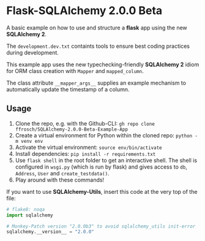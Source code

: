 # Flask-SQLAlchemy 2.0.0 Beta

A basic example on how to use and structure a **flask** app using the new **SQLAlchemy 2**.

The `development.dev.txt` containts tools to ensure best coding practices during development.

This example app uses the new typechecking-friendly **SQLAlchemy 2** idiom for ORM class creation with `Mapper` and `mapped_column`.

The class attribute `__mapper_args__` supplies an example mechanism to automatically update the timestamp of a column.

## Usage

1. Clone the repo, e.g. with the Github-CLI: `gh repo clone ffrosch/SQLAlchemy-2.0.0-Beta-Example-App`
1. Create a virtual environment for Python within the cloned repo: `python -m venv env`
1. Activate the virtual environment: `source env/bin/activate`
1. Install dependencies: `pip install -r requirements.txt`
1. Use `flask shell` in the root folder to get an interactive shell.
   The shell is configured in `wsgi.py` (which is run by flask) and gives access to `db`, `Address`, `User` and `create_testdata()`.
1. Play around with these commands!

If you want to use **SQLAlchemy-Utils**, insert this code at the very top of the file:

```python
# flake8: noqa
import sqlalchemy

# Monkey-Patch version "2.0.0b3" to avoid sqlalchemy_utils init-error
sqlalchemy.__version__ = "2.0.0"
```
